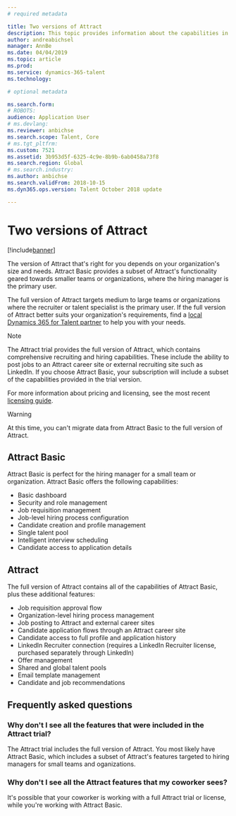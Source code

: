 ```yaml
---
# required metadata

title: Two versions of Attract
description: This topic provides information about the capabilities in the different versions of Microsoft Dynamics 365 for Talent - Attract.
author: andreabichsel
manager: AnnBe
ms.date: 04/04/2019
ms.topic: article
ms.prod: 
ms.service: dynamics-365-talent
ms.technology: 

# optional metadata

ms.search.form: 
# ROBOTS: 
audience: Application User
# ms.devlang: 
ms.reviewer: anbichse
ms.search.scope: Talent, Core
# ms.tgt_pltfrm: 
ms.custom: 7521
ms.assetid: 3b953d5f-6325-4c9e-8b9b-6ab0458a73f8
ms.search.region: Global
# ms.search.industry: 
ms.author: anbichse
ms.search.validFrom: 2018-10-15
ms.dyn365.ops.version: Talent October 2018 update

---
```


# Two versions of Attract

[!include[banner](../includes/banner.md)]

The version of Attract that's right for you depends on your organization's size and needs. Attract Basic provides a subset of Attract's functionality geared towards smaller teams or organizations, where the hiring manager is the primary user.

The full version of Attract targets medium to large teams or organizations where the recruiter or talent specialist is the primary user. If the full version of Attract better suits your organization's requirements, find a [local Dynamics 365 for Talent partner](https://dynamics.microsoft.com/partners/find-a-partner/) to help you with your needs.

>[!NOTE]
>The Attract trial provides the full version of Attract, which contains comprehensive recruiting and hiring capabilities. These include the ability to post jobs to an Attract career site or external recruiting site such as LinkedIn. If you choose Attract Basic, your subscription will include a subset of the capabilities provided in the trial version. 

For more information about pricing and licensing, see the most recent [licensing guide](https://mbs.microsoft.com/Files/public/365/Dynamics365LicensingGuide.pdf).

>[!WARNING]
>At this time, you can't migrate data from Attract Basic to the full version of Attract.

## Attract Basic

Attract Basic is perfect for the hiring manager for a small team or organization. Attract Basic offers the following capabilities:

- Basic dashboard
- Security and role management
- Job requisition management
- Job-level hiring process configuration
- Candidate creation and profile management
- Single talent pool
- Intelligent interview scheduling
- Candidate access to application details

## Attract

The full version of Attract contains all of the capabilities of Attract Basic, plus these additional features:

- Job requisition approval flow
- Organization-level hiring process management
- Job posting to Attract and external career sites
- Candidate application flows through an Attract career site
- Candidate access to full profile and application history
- LinkedIn Recruiter connection (requires a LinkedIn Recruiter license, purchased separately through LinkedIn)
- Offer management
- Shared and global talent pools
- Email template management
- Candidate and job recommendations

## Frequently asked questions

### Why don't I see all the features that were included in the Attract trial?

The Attract trial includes the full version of Attract. You most likely have Attract Basic, which includes a subset of Attract's features targeted to hiring managers for small teams and oganizations.

### Why don't I see all the Attract features that my coworker sees?

It's possible that your coworker is working with a full Attract trial or license, while you're working with Attract Basic.
